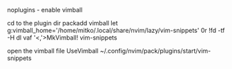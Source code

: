 noplugins - enable vimball

cd to the plugin dir
packadd vimball
let g:vimball_home='/home/mitko/.local/share/nvim/lazy/vim-snippets'
0r !fd -tf -H
dl
vaf
'<,'>MkVimball! vim-snippets

open the vimball file
UseVimball ~/.config/nvim/pack/plugins/start/vim-snippets
